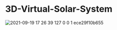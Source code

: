 # 3D-Virtual-Solar-System
![2021-09-19 17 26 39 127 0 0 1 ece29f10b655](https://user-images.githubusercontent.com/8512868/133933255-ef8aabb6-a8a8-4492-ae93-9e10c16e6592.jpg)

